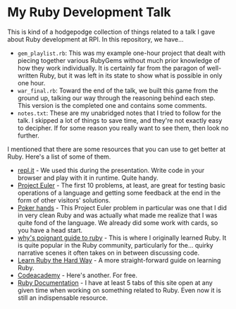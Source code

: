 # My Ruby Development Talk

This is kind of a hodgepodge collection of things related to a talk I gave about
Ruby development at RPI. In this repository, we have...

* `gem_playlist.rb`: This was my example one-hour project that dealt with
  piecing together various RubyGems without much prior knowledge of how they
  work individually. It is certainly far from the paragon of well-written Ruby,
  but it was left in its state to show what is possible in only one hour.
* `war_final.rb`: Toward the end of the talk, we built this game from the ground
  up, talking our way through the reasoning behind each step. This version is
  the completed one and contains some comments.
* `notes.txt`: These are my unabridged notes that I tried to follow for the
  talk. I skipped a lot of things to save time, and they're not exactly easy to
  decipher. If for some reason you really want to see them, then look no
  further.

I mentioned that there are some resources that you can use to get better at
Ruby. Here's a list of some of them.

* [repl.it](http://repl.it/languages/Ruby) - We used this during the
  presentation. Write code in your browser and play with it in runtime. Quite
  handy.
* [Project Euler](http://projecteuler.net/) - The first 10 problems, at least, are
  great for testing basic operations of a language and getting some feedback at
  the end in the form of other visitors' solutions.
* [Poker hands](http://projecteuler.net/problem=54) - This Project Euler problem
  in particular was one that I did in very clean Ruby and was actually what made
  me realize that I was quite fond of the language. We already did some work
  with cards, so you have a head start.
* [why's poignant guide to ruby](http://mislav.uniqpath.com/poignant-guide/) -
  This is where I originally learned Ruby. It is quite popular in the Ruby
  community, particularly for the... quirky narrative scenes it often takes on
  in between discussing code.
* [Learn Ruby the Hard Way](http://ruby.learncodethehardway.org/book/) - A more
  straight-forward guide on learning Ruby.
* [Codeacademy](http://www.codecademy.com/tracks/ruby) - Here's another. For
  free.
* [Ruby Documentation](http://ruby-doc.org/core-1.9.3/) - I have at least 5 tabs
  of this site open at any given time when working on something related to Ruby.
  Even now it is still an indispensable resource.
